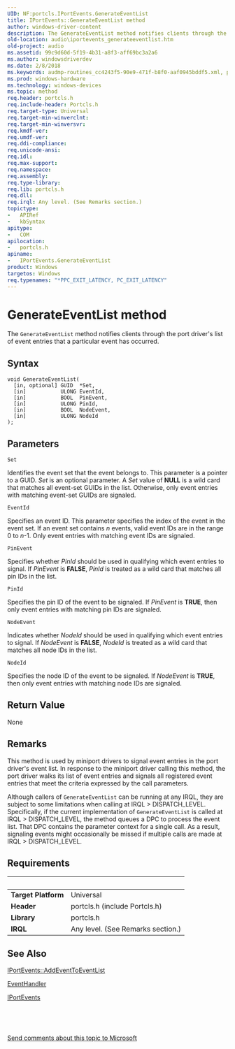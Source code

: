 ```yaml
---
UID: NF:portcls.IPortEvents.GenerateEventList
title: IPortEvents::GenerateEventList method
author: windows-driver-content
description: The GenerateEventList method notifies clients through the port driver's list of event entries that a particular event has occurred.
old-location: audio\iportevents_generateeventlist.htm
old-project: audio
ms.assetid: 99c9d60d-5f19-4b31-a8f3-aff69bc3a2a6
ms.author: windowsdriverdev
ms.date: 2/8/2018
ms.keywords: audmp-routines_cc4243f5-90e9-471f-b8f0-aaf0945bddf5.xml, portcls/IPortEvents::GenerateEventList, IPortEvents interface [Audio Devices], GenerateEventList method, IPortEvents, audio.iportevents_generateeventlist, GenerateEventList method [Audio Devices], IPortEvents interface, IPortEvents::GenerateEventList, GenerateEventList method [Audio Devices], GenerateEventList
ms.prod: windows-hardware
ms.technology: windows-devices
ms.topic: method
req.header: portcls.h
req.include-header: Portcls.h
req.target-type: Universal
req.target-min-winverclnt: 
req.target-min-winversvr: 
req.kmdf-ver: 
req.umdf-ver: 
req.ddi-compliance: 
req.unicode-ansi: 
req.idl: 
req.max-support: 
req.namespace: 
req.assembly: 
req.type-library: 
req.lib: portcls.h
req.dll: 
req.irql: Any level. (See Remarks section.)
topictype:
-	APIRef
-	kbSyntax
apitype:
-	COM
apilocation:
-	portcls.h
apiname:
-	IPortEvents.GenerateEventList
product: Windows
targetos: Windows
req.typenames: "*PPC_EXIT_LATENCY, PC_EXIT_LATENCY"
---
```



# GenerateEventList method
The <code>GenerateEventList</code> method notifies clients through the port driver's list of event entries that a particular event has occurred.

## Syntax

````
void GenerateEventList(
  [in, optional] GUID  *Set,
  [in]           ULONG EventId,
  [in]           BOOL  PinEvent,
  [in]           ULONG PinId,
  [in]           BOOL  NodeEvent,
  [in]           ULONG NodeId
);
````

## Parameters

`Set`

Identifies the event set that the event belongs to. This parameter is a pointer to a GUID. <i>Set</i> is an optional parameter. A <i>Set</i> value of <b>NULL</b> is a wild card that matches all event-set GUIDs in the list. Otherwise, only event entries with matching event-set GUIDs are signaled.

`EventId`

Specifies an event ID. This parameter specifies the index of the event in the event set. If an event set contains <i>n</i> events, valid event IDs are in the range 0 to <i>n</i>-1. Only event entries with matching event IDs are signaled.

`PinEvent`

Specifies whether <i>PinId</i> should be used in qualifying which event entries to signal. If <i>PinEvent</i> is <b>FALSE</b>, <i>PinId</i> is treated as a wild card that matches all pin IDs in the list.

`PinId`

Specifies the pin ID of the event to be signaled. If <i>PinEvent</i> is <b>TRUE</b>, then only event entries with matching pin IDs are signaled.

`NodeEvent`

Indicates whether <i>NodeId</i> should be used in qualifying which event entries to signal. If <i>NodeEvent</i> is <b>FALSE</b>, <i>NodeId</i> is treated as a wild card that matches all node IDs in the list.

`NodeId`

Specifies the node ID of the event to be signaled. If <i>NodeEvent</i> is <b>TRUE</b>, then only event entries with matching node IDs are signaled.


## Return Value

None

## Remarks

This method is used by miniport drivers to signal event entries in the port driver's event list. In response to the miniport driver calling this method, the port driver walks its list of event entries and signals all registered event entries that meet the criteria expressed by the call parameters.

Although callers of <code>GenerateEventList</code> can be running at any IRQL, they are subject to some limitations when calling at IRQL &gt; DISPATCH_LEVEL. Specifically, if the current implementation of <code>GenerateEventList</code> is called at IRQL &gt; DISPATCH_LEVEL, the method queues a DPC to process the event list. That DPC contains the parameter context for a single call. As a result, signaling events might occasionally be missed if multiple calls are made at IRQL &gt; DISPATCH_LEVEL.

## Requirements
| &nbsp; | &nbsp; |
| ---- |:---- |
| **Target Platform** | Universal |
| **Header** | portcls.h (include Portcls.h) |
| **Library** | portcls.h |
| **IRQL** | Any level. (See Remarks section.) |

## See Also

<a href="https://msdn.microsoft.com/library/windows/hardware/ff536886">IPortEvents::AddEventToEventList</a>



<a href="..\portcls\nc-portcls-pcpfnevent_handler.md">EventHandler</a>



<a href="..\portcls\nn-portcls-iportevents.md">IPortEvents</a>



 

 

<a href="mailto:wsddocfb@microsoft.com?subject=Documentation%20feedback [audio\audio]:%20IPortEvents::GenerateEventList method%20 RELEASE:%20(2/8/2018)&amp;body=%0A%0APRIVACY STATEMENT%0A%0AWe use your feedback to improve the documentation. We don't use your email address for any other purpose, and we'll remove your email address from our system after the issue that you're reporting is fixed. While we're working to fix this issue, we might send you an email message to ask for more info. Later, we might also send you an email message to let you know that we've addressed your feedback.%0A%0AFor more info about Microsoft's privacy policy, see http://privacy.microsoft.com/en-us/default.aspx." title="Send comments about this topic to Microsoft">Send comments about this topic to Microsoft</a>